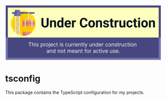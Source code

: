 ![Under Construction](https://raw.githubusercontent.com/zrosenbauer/art/main/banners/banner_under_construction.png)

# tsconfig

This package contains the TypeScript configuration for my projects.
